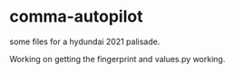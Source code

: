 # comma-autopilot
some files for a hydundai 2021 palisade.  

Working on getting the fingerprint and values.py working.  


